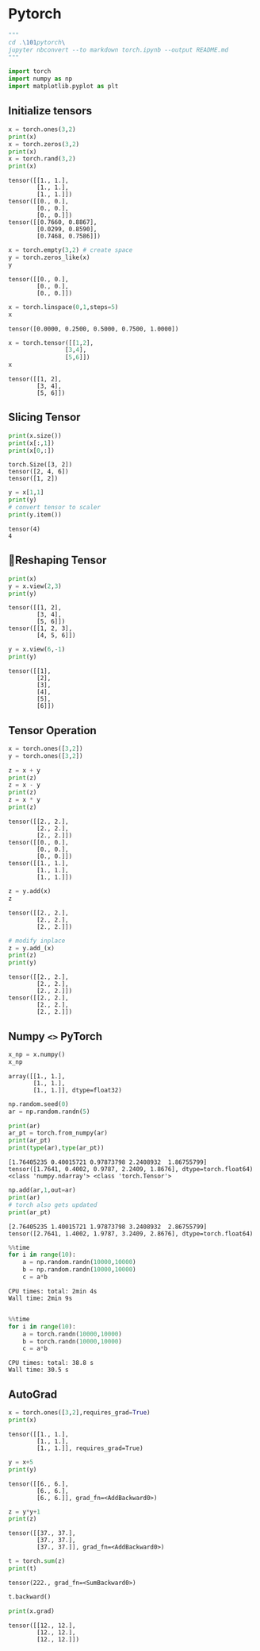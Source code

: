 # Pytorch


```python
"""
cd .\101pytorch\
jupyter nbconvert --to markdown torch.ipynb --output README.md
"""
```


```python
import torch
import numpy as np
import matplotlib.pyplot as plt
```

## Initialize tensors


```python
x = torch.ones(3,2)
print(x)
x = torch.zeros(3,2)
print(x)
x = torch.rand(3,2)
print(x)
```

    tensor([[1., 1.],
            [1., 1.],
            [1., 1.]])
    tensor([[0., 0.],
            [0., 0.],
            [0., 0.]])
    tensor([[0.7660, 0.8867],
            [0.0299, 0.8590],
            [0.7468, 0.7586]])
    


```python
x = torch.empty(3,2) # create space
y = torch.zeros_like(x)
y
```




    tensor([[0., 0.],
            [0., 0.],
            [0., 0.]])




```python
x = torch.linspace(0,1,steps=5)
x
```




    tensor([0.0000, 0.2500, 0.5000, 0.7500, 1.0000])




```python
x = torch.tensor([[1,2],
				[3,4],
				[5,6]])
x
```




    tensor([[1, 2],
            [3, 4],
            [5, 6]])



## Slicing Tensor


```python
print(x.size())
print(x[:,1])
print(x[0,:])
```

    torch.Size([3, 2])
    tensor([2, 4, 6])
    tensor([1, 2])
    


```python
y = x[1,1]
print(y)
# convert tensor to scaler
print(y.item())
```

    tensor(4)
    4
    

## 🚀Reshaping Tensor


```python
print(x)
y = x.view(2,3)
print(y)
```

    tensor([[1, 2],
            [3, 4],
            [5, 6]])
    tensor([[1, 2, 3],
            [4, 5, 6]])
    


```python
y = x.view(6,-1)
print(y)
```

    tensor([[1],
            [2],
            [3],
            [4],
            [5],
            [6]])
    

## Tensor Operation


```python
x = torch.ones([3,2])
y = torch.ones([3,2])

z = x + y
print(z)
z = x - y
print(z)
z = x * y
print(z)
```

    tensor([[2., 2.],
            [2., 2.],
            [2., 2.]])
    tensor([[0., 0.],
            [0., 0.],
            [0., 0.]])
    tensor([[1., 1.],
            [1., 1.],
            [1., 1.]])
    


```python
z = y.add(x)
z
```




    tensor([[2., 2.],
            [2., 2.],
            [2., 2.]])




```python
# modify inplace
z = y.add_(x)
print(z)
print(y)

```

    tensor([[2., 2.],
            [2., 2.],
            [2., 2.]])
    tensor([[2., 2.],
            [2., 2.],
            [2., 2.]])
    

## Numpy `<>` PyTorch


```python
x_np = x.numpy()
x_np
```




    array([[1., 1.],
           [1., 1.],
           [1., 1.]], dtype=float32)




```python
np.random.seed(0)
ar = np.random.randn(5)

print(ar)
ar_pt = torch.from_numpy(ar)
print(ar_pt)
print(type(ar),type(ar_pt))
```

    [1.76405235 0.40015721 0.97873798 2.2408932  1.86755799]
    tensor([1.7641, 0.4002, 0.9787, 2.2409, 1.8676], dtype=torch.float64)
    <class 'numpy.ndarray'> <class 'torch.Tensor'>
    


```python
np.add(ar,1,out=ar)
print(ar)
# torch also gets updated
print(ar_pt)
```

    [2.76405235 1.40015721 1.97873798 3.2408932  2.86755799]
    tensor([2.7641, 1.4002, 1.9787, 3.2409, 2.8676], dtype=torch.float64)
    


```python
%%time
for i in range(10):
	a = np.random.randn(10000,10000)
	b = np.random.randn(10000,10000)
	c = a*b
```

    CPU times: total: 2min 4s
    Wall time: 2min 9s
    


```python

%%time
for i in range(10):
	a = torch.randn(10000,10000)
	b = torch.randn(10000,10000)
	c = a*b
```

    CPU times: total: 38.8 s
    Wall time: 30.5 s
    

## AutoGrad


```python
x = torch.ones([3,2],requires_grad=True)
print(x)
```

    tensor([[1., 1.],
            [1., 1.],
            [1., 1.]], requires_grad=True)
    


```python
y = x+5
print(y)
```

    tensor([[6., 6.],
            [6., 6.],
            [6., 6.]], grad_fn=<AddBackward0>)
    


```python
z = y*y+1
print(z)
```

    tensor([[37., 37.],
            [37., 37.],
            [37., 37.]], grad_fn=<AddBackward0>)
    


```python
t = torch.sum(z)
print(t)
```

    tensor(222., grad_fn=<SumBackward0>)
    


```python
t.backward()
```


```python
print(x.grad)
```

    tensor([[12., 12.],
            [12., 12.],
            [12., 12.]])
    


```python

```
